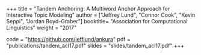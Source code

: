 +++
title = "Tandem Anchoring: A Multiword Anchor Approach for Interactive Topic Modeling"
author = ["Jeffrey Lund", "Connor Cook", "Kevin Seppi", "Jordan Boyd-Graber"]
booktitle= "Association for Computational Linguistics"
weight = "2017"

code = "https://github.com/jefflund/ankura"
pdf = "publications/tandem_acl17.pdf"
slides = "slides/tandem_acl17.pdf"
+++
